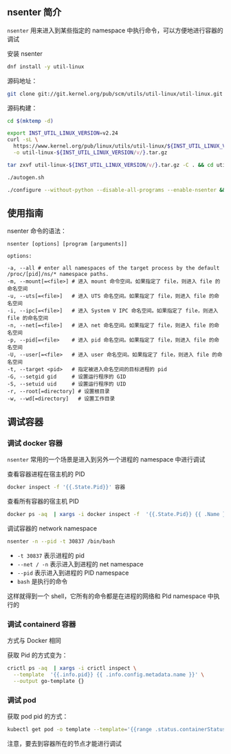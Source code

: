 ## nsenter 简介

`nsenter` 用来进入到某些指定的 namespace 中执行命令，可以方便地进行容器的调试

安装 nsenter

```bash
dnf install -y util-linux
```

源码地址：

```bash
git clone git://git.kernel.org/pub/scm/utils/util-linux/util-linux.git
```

源码构建：

```bash
cd $(mktemp -d)

export INST_UTIL_LINUX_VERSION=v2.24
curl -sL \
  https://www.kernel.org/pub/linux/utils/util-linux/${INST_UTIL_LINUX_VERSION}/util-linux-${INST_UTIL_LINUX_VERSION/v/}.tar.gz \
  -o util-linux-${INST_UTIL_LINUX_VERSION/v/}.tar.gz

tar zxvf util-linux-${INST_UTIL_LINUX_VERSION/v/}.tar.gz -C . && cd util-linux-${INST_UTIL_LINUX_VERSION/v/}

./autogen.sh

./configure --without-python --disable-all-programs --enable-nsenter && make
```

## 使用指南

 nsenter 命令的语法：

```plain
nsenter [options] [program [arguments]]

options:

-a, --all # enter all namespaces of the target process by the default /proc/[pid]/ns/* namespace paths.
-m, --mount[=<file>] # 进入 mount 命令空间。如果指定了 file，则进入 file 的命名空间
-u, --uts[=<file>]   # 进入 UTS 命名空间。如果指定了 file，则进入 file 的命名空间
-i, --ipc[=<file>]   # 进入 System V IPC 命名空间。如果指定了 file，则进入 file 的命名空间
-n, --net[=<file>]   # 进入 net 命名空间。如果指定了 file，则进入 file 的命名空间
-p, --pid[=<file>    # 进入 pid 命名空间。如果指定了 file，则进入 file 的命名空间
-U, --user[=<file>   # 进入 user 命名空间。如果指定了 file，则进入 file 的命名空间
-t, --target <pid>   # 指定被进入命名空间的目标进程的 pid
-G, --setgid gid     # 设置运行程序的 GID
-S, --setuid uid     # 设置运行程序的 UID
-r, --root[=directory] # 设置根目录
-w, --wd[=directory]   # 设置工作目录
```

## 调试容器

### 调试 docker 容器

`nsenter` 常用的一个场景是进入到另外一个进程的 namespace 中进行调试

查看容器进程在宿主机的 PID

```bash
docker inspect -f '{{.State.Pid}}' 容器
```

查看所有容器的宿主机 PID

```bash
docker ps -aq  | xargs -i docker inspect -f  '{{.State.Pid}} {{ .Name }} ' {}
```

调试容器的 network namespace

```bash
nsenter -n --pid -t 30837 /bin/bash
```

- `-t 30837` 表示进程的 pid
- `--net / -n` 表示进入到进程的 net namespace
- `--pid` 表示进入到进程的 PID namespace
- `bash` 是执行的命令

这样就得到一个 shell，它所有的命令都是在进程的网络和 PId namespace 中执行的

### 调试 containerd 容器

方式与 Docker 相同

获取 Pid 的方式变为：

```bash
crictl ps -aq  | xargs -i crictl inspect \
  --template  '{{.info.pid}} {{ .info.config.metadata.name }}' \
  --output go-template {}
```

### 调试 pod

获取 pod pid 的方式：

```bash
kubectl get pod -o template --template='{{range .status.containerStatuses}}{{.containerID}}{{end}}'
```

注意，要去到容器所在的节点才能进行调试
